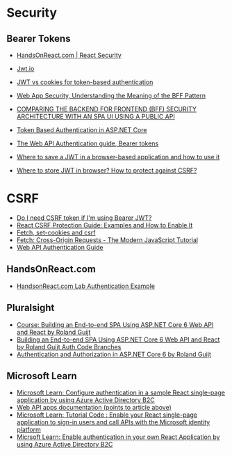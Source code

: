 # Security

## Bearer Tokens

- [HandsOnReact.com | React Security](https://handsonreact.com/docs/security)
- [Jwt.io](https://jwt.io/)

- [JWT vs cookies for token-based authentication](https://stackoverflow.com/questions/37582444/jwt-vs-cookies-for-token-based-authentication)
- [Web App Security, Understanding the Meaning of the BFF Pattern](https://dev.to/damikun/web-app-security-understanding-the-meaning-of-the-bff-pattern-i85)
- [COMPARING THE BACKEND FOR FRONTEND (BFF) SECURITY ARCHITECTURE WITH AN SPA UI USING A PUBLIC API](https://damienbod.com/2022/01/10/comparing-the-backend-for-frontend-bff-security-architecture-with-an-spa-ui-using-a-public-api/)
- [Token Based Authentication in ASP.NET Core](https://stackoverflow.com/questions/29048122/token-based-authentication-in-asp-net-core?rq=1)

- [The Web API Authentication guide, Bearer tokens](https://www.securitydrops.com/bearer-tokens/)
- [Where to save a JWT in a browser-based application and how to use it](https://stackoverflow.com/questions/26340275/where-to-save-a-jwt-in-a-browser-based-application-and-how-to-use-it?rq=1)
- [Where to store JWT in browser? How to protect against CSRF?](https://stackoverflow.com/questions/27067251/where-to-store-jwt-in-browser-how-to-protect-against-csrf)

# CSRF

- [Do I need CSRF token if I'm using Bearer JWT?](https://security.stackexchange.com/questions/170388/do-i-need-csrf-token-if-im-using-bearer-jwt)
- [React CSRF Protection
  Guide: Examples and
  How to Enable It](https://www.stackhawk.com/blog/react-csrf-protection-guide-examples-and-how-to-enable-it/)
- [Fetch, set-cookies and csrf](https://stackoverflow.com/questions/40893537/fetch-set-cookies-and-csrf)
- [Fetch: Cross-Origin Requests - The Modern JavaScript Tutorial](https://javascript.info/fetch-crossorigin#credentials)
- [Web API Authentication Guide](https://www.securitydrops.com/the-web-api-authentication-guide/)

## HandsOnReact.com

- [HandsonReact.com Lab Authentication Example](https://github.com/craigmckeachie/keeptrack-js/tree/labauth)

## Pluralsight

- [Course: Building an End-to-end SPA Using ASP.NET Core 6 Web API and React
  by Roland Guijt](https://app.pluralsight.com/library/courses/asp-dot-net-core-6-web-api-react-building-end-to-end-spa/transcript)
- [Building an End-to-end SPA Using ASP.NET Core 6 Web API and React
  by Roland Guijt Auth Code Branches](https://github.com/RolandGuijt/ps-globomantics-webapi-react/branches)
- [Authentication and Authorization in ASP.NET Core 6
  by Roland Guijt](https://app.pluralsight.com/library/courses/asp-dot-net-core-6-authentication-authorization/table-of-contents)

## Microsoft Learn

- [Microsoft Learn: Configure authentication in a sample React single-page application by using Azure Active Directory B2C](https://learn.microsoft.com/en-us/azure/active-directory-b2c/configure-authentication-sample-react-spa-app)
- [Web API apps documentation (points to article above)](https://learn.microsoft.com/en-us/azure/active-directory-b2c/index-web-api)
- [Microsoft Learn: Tutorial Code : Enable your React single-page application to sign-in users and call APIs with the Microsoft identity platform](https://github.com/Azure-Samples/ms-identity-javascript-react-tutorial/tree/main/3-Authorization-II/2-call-api-b2c)
- [Micrsoft Learn: Enable authentication in your own React Application by using Azure Active Directory B2C](https://learn.microsoft.com/en-us/azure/active-directory-b2c/enable-authentication-react-spa-app?source=recommendations)
